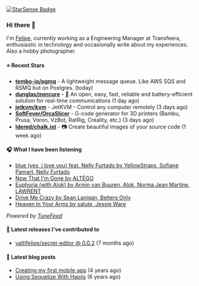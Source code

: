 <a href="https://starsense.app/developer-types" target="_blank"><img src="https://starsense.app/api/badge/?user=valtlfelipe" alt="StarSense Badge"></a>

### Hi there 👋

I'm [Felipe](https://felipevm.com), currently working as a Engineering Manager at Transfeera, enthusiastic in technology and occasionally write about my experiences. Also a hobby photographer.

#### ⭐ Recent Stars
- **[tembo-io/pgmq](https://github.com/tembo-io/pgmq)** - A lightweight message queue. Like AWS SQS and RSMQ but on Postgres. (today)
- **[dunglas/mercure](https://github.com/dunglas/mercure)** - 🪽 An open, easy, fast, reliable and battery-efficient solution for real-time communications (1 day ago)
- **[jetkvm/kvm](https://github.com/jetkvm/kvm)** - JetKVM - Control any computer remotely (3 days ago)
- **[SoftFever/OrcaSlicer](https://github.com/SoftFever/OrcaSlicer)** - G-code generator for 3D printers (Bambu, Prusa, Voron, VzBot, RatRig, Creality, etc.) (3 days ago)
- **[Idered/chalk.ist](https://github.com/Idered/chalk.ist)** - 📷 Create beautiful images of your source code (1 week ago)

#### 🎧 What I have been listening
- [blue (yes, i love you) feat. Nelly Furtado by YellowStraps, Sofiane Pamart, Nelly Furtado](https://open.spotify.com/track/1HrYhBh3L0s61fjuzVVrmA)
- [Now That I&#39;m Gone by ALTÉGO](https://open.spotify.com/track/17dmcmAu7h2coDto5sNHeT)
- [Euphoria (with Alok) by Armin van Buuren, Alok, Norma Jean Martine, LAWRENT](https://open.spotify.com/track/2Fv1x10CiHukDdu96CYeHc)
- [Drive Me Crazy by Sean Lanigan, Belters Only](https://open.spotify.com/track/6AE63OTZndR2OLhuV8Bssa)
- [Heaven In Your Arms by salute, Jessie Ware](https://open.spotify.com/track/1uGvxm9aFt0oyUolJt8ooi)

_Powered by [TuneFeed](https://tunefeed.app?ref=valtlfelipe-gh-profile)_ 

#### 🚀 Latest releases I've contributed to


- [valtlfelipe/secret-editor @ 0.0.2](https://github.com/valtlfelipe/secret-editor/releases/tag/0.0.2) (7 months ago)

#### 📄 Latest blog posts
- [Creating my first mobile app](https://felipevm.com/posts/creating-my-first-mobile-app/) (4 years ago)
- [Using Sequelize With Hapijs](https://felipevm.com/posts/using-sequelize-with-hapijs/) (6 years ago)
